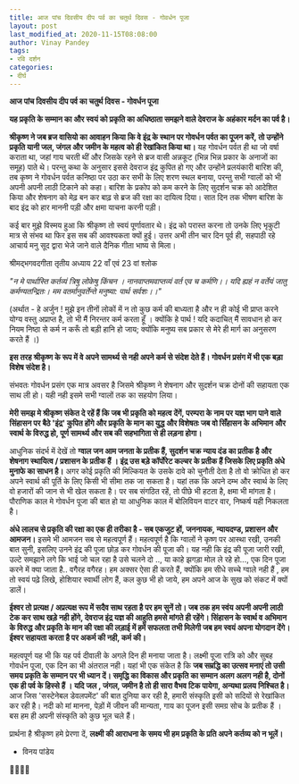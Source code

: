 ```yaml
---
title: आज पांच दिवसीय दीप पर्व का चतुर्थ दिवस - गोवर्धन पूजा
layout: post
last_modified_at: 2020-11-15T08:08:00
author: Vinay Pandey
tags:
- रवि दर्शन
categories:
- दीर्घ
---
```

**आज पांच दिवसीय दीप पर्व का चतुर्थ दिवस - गोवर्धन पूजा**

**यह प्रकृति के सम्मान का और स्वयं को प्रकृति का अधिष्ठाता समझने वाले देवराज के अहंकार मर्दन का पर्व है।** 

**श्रीकृष्ण ने जब ब्रज वासियो का आवाहन किया कि वे इंद्र के स्थान पर गोवर्धन पर्वत का पूजन करें, तो उन्होंने प्रकृति यानी जल, जंगल और जमीन के महत्व को ही रेखांकित किया था।**  यह गोवर्धन पर्वत ही था जो वर्षा कराता था, जहां गाय चरती थीं और जिसके रहने से ब्रज वासी अन्नकूट (भिन्न भिन्न प्रकार के अनाजों का समूह) पाते थे। परन्तु कथा के अनुसार इससे देवराज इंद्र कुपित हो गए और उन्होंने प्रलयंकारी बारिश की, तब कृष्ण ने गोवर्धन पर्वत कनिष्ठा पर उठा कर सभी के लिए शरण स्थल बनाया, परन्तु सभी ग्वालों को भी अपनी अपनी लाठी टिकाने को कहा। बारिश के प्रकोप को कम करने के लिए सुदर्शन चक्र को आदेशित किया और शेषनाग को मेढ़ बन कर बाढ़ से ब्रज की रक्षा का दायित्व दिया। सात दिन तक भीषण बारिश के बाद इंद्र को हार माननी पड़ी और क्षमा याचना करनी पड़ी।

कई बार मुझे विस्मय हुआ कि श्रीकृष्ण तो स्वयं पूर्णावतार थे। इंद्र को परास्त करना तो उनके लिए भृकुटी मात्र से संभव था फिर इस सब की आवश्यकता क्यों हुई।  उत्तर अभी तीन चार दिन पूर्व ही, सहपाठी रहे आचार्य मनु सूद द्वारा भेजे जाने वाले दैनिक गीता भाष्य से मिला। 

श्रीमद्भगवदगीता तृतीय अध्याय 22 वाँ एवं 23 वां श्लोक

*"न मे पार्थास्ति कर्तव्यं त्रिषु लोकेषु किंचन ।* 
*नानवाप्तमवाप्तव्यं वर्त एव च कर्मणि।।*
*यदि ह्यहं न वर्तेयं जातु कर्मण्यतन्द्रितः।*
*मम वतर्मानुवर्तेन्ते मनुष्या: पार्थ सर्वशः।।"*

(अर्थात - हे अर्जुन ! मुझे इन तीनों लोकों में न तो कुछ कर्म की बाध्यता है और न ही कोई भी प्राप्त करने योग्य वस्तु अप्राप्त है, तो भी मैं निरन्तर कर्म करता हूँ ।
क्योंकि हे पार्थ ! यदि कदाचित् मैं सावधान हो कर नियम निष्ठा से कर्म न करूँ तो बड़ी हानि हो जाय; क्योंकि मनुष्य सब प्रकार से मेरे ही मार्ग का अनुसरण करते हैं ।)

**इस तरह श्रीकृष्ण के रूप में वे अपने सामर्थ्य से नही अपने कर्म से संदेश देते हैं। गोवर्धन प्रसंग में भी एक बड़ा विशेष संदेश है।**

संभवतः गोवर्धन प्रसंग एक मात्र अवसर है जिसमे श्रीकृष्ण ने शेषनाग और सुदर्शन चक्र दोनों की सहायता एक साथ ली हो। यही नही इसमे सभी ग्वालों तक का सहयोग लिया। 

**मेरी समझ मे श्रीकृष्ण संकेत दे रहें हैं कि जब भी प्रकृति को महत्व देंगें, परम्परा के नाम पर यज्ञ भाग पाने वाले सिंहासन पर बैठे 'इंद्र' कुपित होंगे और प्रकृति के मान का युद्ध और विशेषतः जब वो सिँहासन के अभिमान और स्वार्थ के विरुद्ध  हो, पूर्ण सामर्थ्य और सब की सहभागिता से ही लड़ना होगा।**

आधुनिक संदर्भ में देखें तो **ग्वाल जन आम जनता के प्रतीक हैं, सुदर्शन चक्र न्याय दंड का प्रतीक है और शेषनाग  स्थायित्व / प्रशासन के प्रतीक हैं । इंद्र उस बड़े कॉर्पोरेट कल्चर के प्रतीक हैं जिसके लिए प्रकृति अंधे मुनाफे का साधन है।**  अगर कोई प्रकृति की मिल्कियत के उसके दावे को चुनौती देता है तो वो क्रोधित हो कर अपने स्वार्थ की पूर्ति के लिए किसी भी सीमा तक जा सकता है। यहां तक कि अपने दम्भ और स्वार्थ के लिए वो हजारों की जान से भी खेल सकता है। पर सब संगठित रहें, तो पीछे भी हटता है, क्षमा भी मांगता है। पौराणिक काल मे गोवर्धन पूजा की बात हो या आधुनिक काल में बोलिवियन वाटर वार, निष्कर्ष यही निकलता है।

**अंधे लालच से प्रकृति की रक्षा का एक ही तरीका है - सब एकजुट हों, जननायक, न्यायदण्ड, प्रशासन और आमजन।** इसमे भी आमजन सब से महत्वपूर्ण हैं। महत्वपूर्ण है कि ग्वालों ने कृष्ण पर आस्था रखी, उनकी बात सुनी, इसलिए उनने इंद्र की पूजा छोड़ कर गोवर्धन की पूजा की। यह नही कि इंद्र की पूजा जारी रखी, उल्टे समझाने लगे कि भाई जो चल रहा है उसे चलने दो .., या काहे झगड़ा मोल ले रहे हो..., एक दिन पूजा करने में क्या जाता है.. वगैरह वगैरह।  हम अक्सर ऐसा ही करते हैं, क्योंकि हम सीधे सच्चे ग्वाले नही हैं , हम तो स्वयं पढ़े लिखे, होशियार स्वार्थी लोग हैं, कल कुछ भी हो जाये, हम अपने आज के सुख को संकट में क्यों डालें। 

**ईश्वर तो प्रत्यक्ष / अप्रत्यक्ष रूप में सदैव साथ रहता है पर हम सुनें तो। जब तक हम स्वंय अपनी अपनी लाठी टेक कर साथ खड़े नही होंगे, देवराज इंद्र यज्ञ की आहुति हमसे मांगते ही रहेंगे। सिंहासन के स्वार्थ व  अभिमान के विरुद्ध और प्रकृति के मान की रक्षा की  लड़ाई में हमें सफलता तभी मिलेगी जब हम स्वयं अपना योगदान देंगे। ईश्वर सहायता करता है पर अकर्म की नही, कर्म की।** 

महत्वपूर्ण यह भी कि यह पर्व दीवाली के अगले दिन ही मनाया जाता है। लक्ष्मी पूजा रात्रि को और सुबह गोवर्धन पूजा, एक दिन का भी अंतराल नही। यहां भी एक संकेत है कि **जब सम्रद्धि का उत्सव मनाएं तो उसी समय प्रकृति के सम्मान पर भी ध्यान दें। समृद्धि का विकास और प्रकृति का सम्मान अलग अलग नही है, दोनों एक ही पर्व के हिस्से हैं । यदि जल , जंगल, जमीन है तो ही सारा वैभव टिक पायेगा, अन्यथा प्रलय निश्चित है।** आज जिस 'सस्टेनेबल डेवलपमेंट' की बात दुनिया कर रही है, हमारी संस्कृति इसी को सदियों से रेखांकित कर रही है। नदी को मां मानना, पेड़ों में जीवन की मान्यता, गाय का पूजन इसी समग्र सोच के प्रतीक हैं । बस हम ही अपनी संस्कृति को कुछ भूल चले हैं। 

प्रार्थना है
श्रीकृष्ण हमे प्रेरणा दें, 
**लक्ष्मी की आराधना के समय भी हम प्रकृति के प्रति अपने कर्तव्य को न भूलें।** 

- विनय पांडेय

🙏🌷🌷🙏


